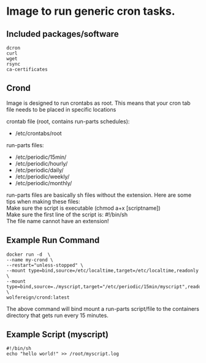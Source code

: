 # Image to run generic cron tasks.  
  
## Included packages/software  
    dcron  
    curl   
    wget  
    rsync  
    ca-certificates  

## Crond
Image is designed to run crontabs as root.  This means that your cron tab file needs to be placed in specific locations  

crontab file (root, contains run-parts schedules):  
  * /etc/crontabs/root  
  
run-parts files:  
  * /etc/periodic/15min/  
  * /etc/periodic/hourly/  
  * /etc/periodic/daily/  
  * /etc/periodic/weekly/  
  * /etc/periodic/monthly/  
  
run-parts files are basically sh files without the extension.  Here are some tips when making these files:  
  Make sure the script is executable (chmod a+x [scriptname])  
  Make sure the first line of the script is: #!/bin/sh  
  The file name cannot have an extension!  
  
  ## Example Run Command
  ```
  docker run -d  \
  --name my-crond \
  --restart="unless-stopped" \
  --mount type=bind,source=/etc/localtime,target=/etc/localtime,readonly \
  --mount type=bind,source=./myscript,target="/etc/periodic/15min/myscript",readonly \
  wolfereign/crond:latest
  ```
  
  The above command will bind mount a run-parts script/file to the containers directory that gets run every 15 minutes.
  
  ## Example Script (myscript)
  ```
  #!/bin/sh
  echo "hello world!" >> /root/myscript.log
  ```
